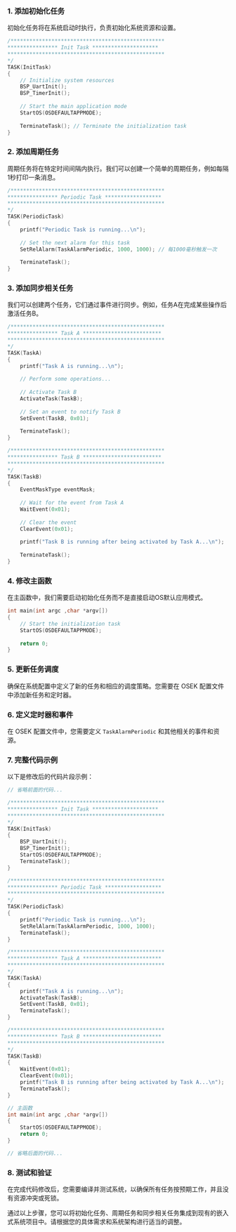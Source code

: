 ### 1. 添加初始化任务
初始化任务将在系统启动时执行，负责初始化系统资源和设置。

```c
/*************************************************
**************** Init Task *********************
**************************************************
*/
TASK(InitTask)
{
    // Initialize system resources
    BSP_UartInit(); 	
    BSP_TimerInit();
    
    // Start the main application mode
    StartOS(OSDEFAULTAPPMODE);
    
    TerminateTask(); // Terminate the initialization task
}
```

### 2. 添加周期任务
周期任务将在特定时间间隔内执行。我们可以创建一个简单的周期任务，例如每隔1秒打印一条消息。

```c
/*************************************************
**************** Periodic Task ******************
**************************************************
*/
TASK(PeriodicTask)
{
    printf("Periodic Task is running...\n");
    
    // Set the next alarm for this task
    SetRelAlarm(TaskAlarmPeriodic, 1000, 1000); // 每1000毫秒触发一次
    
    TerminateTask();
}
```

### 3. 添加同步相关任务
我们可以创建两个任务，它们通过事件进行同步。例如，任务A在完成某些操作后激活任务B。

```c
/*************************************************
**************** Task A *************************
**************************************************
*/
TASK(TaskA)
{
    printf("Task A is running...\n");
    
    // Perform some operations...
    
    // Activate Task B
    ActivateTask(TaskB);
    
    // Set an event to notify Task B
    SetEvent(TaskB, 0x01);
    
    TerminateTask();
}

/*************************************************
**************** Task B *************************
**************************************************
*/
TASK(TaskB)
{
    EventMaskType eventMask;
    
    // Wait for the event from Task A
    WaitEvent(0x01);
    
    // Clear the event
    ClearEvent(0x01);
    
    printf("Task B is running after being activated by Task A...\n");
    
    TerminateTask();
}
```

### 4. 修改主函数
在主函数中，我们需要启动初始化任务而不是直接启动OS默认应用模式。

```c
int main(int argc ,char *argv[])
{
    // Start the initialization task
    StartOS(OSDEFAULTAPPMODE);
    
    return 0;
}
```

### 5. 更新任务调度
确保在系统配置中定义了新的任务和相应的调度策略。您需要在 OSEK 配置文件中添加新任务和定时器。

### 6. 定义定时器和事件
在 OSEK 配置文件中，您需要定义 `TaskAlarmPeriodic` 和其他相关的事件和资源。

### 7. 完整代码示例
以下是修改后的代码片段示例：

```c
// 省略前面的代码...

/*************************************************
**************** Init Task *********************
**************************************************
*/
TASK(InitTask)
{
    BSP_UartInit(); 	
    BSP_TimerInit();
    StartOS(OSDEFAULTAPPMODE);
    TerminateTask();
}

/*************************************************
**************** Periodic Task ******************
**************************************************
*/
TASK(PeriodicTask)
{
    printf("Periodic Task is running...\n");
    SetRelAlarm(TaskAlarmPeriodic, 1000, 1000);
    TerminateTask();
}

/*************************************************
**************** Task A *************************
**************************************************
*/
TASK(TaskA)
{
    printf("Task A is running...\n");
    ActivateTask(TaskB);
    SetEvent(TaskB, 0x01);
    TerminateTask();
}

/*************************************************
**************** Task B *************************
**************************************************
*/
TASK(TaskB)
{
    WaitEvent(0x01);
    ClearEvent(0x01);
    printf("Task B is running after being activated by Task A...\n");
    TerminateTask();
}

// 主函数
int main(int argc ,char *argv[])
{
    StartOS(OSDEFAULTAPPMODE);
    return 0;
}

// 省略后面的代码...
```

### 8. 测试和验证
在完成代码修改后，您需要编译并测试系统，以确保所有任务按预期工作，并且没有资源冲突或死锁。

通过以上步骤，您可以将初始化任务、周期任务和同步相关任务集成到现有的嵌入式系统项目中。请根据您的具体需求和系统架构进行适当的调整。